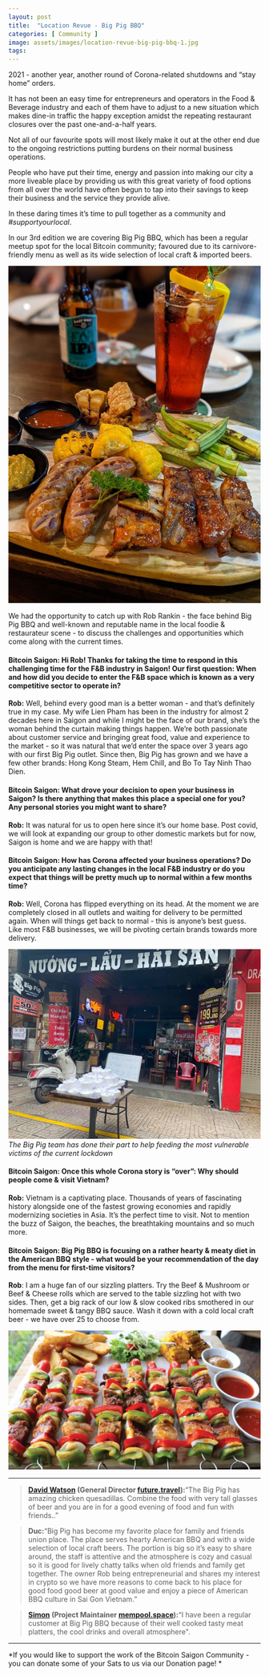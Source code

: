 ```yaml
---
layout: post
title:  "Location Revue - Big Pig BBQ"
categories: [ Community ]
image: assets/images/location-revue-big-pig-bbq-1.jpg
tags:
---
```

2021 - another year, another round of Corona-related shutdowns and “stay home” orders.

It has not been an easy time for entrepreneurs and operators in the Food & Beverage industry and each of them have to adjust to a new situation which makes dine-in traffic the happy exception amidst the repeating restaurant closures over the past one-and-a-half years.

Not all of our favourite spots will most likely make it out at the other end due to the ongoing restrictions putting burdens on their normal business operations.

People who have put their time, energy and passion into making our city a more liveable place by providing us with this great variety of food options from all over the world have often begun to tap into their savings to keep their business and the service they provide alive.

In these daring times it’s time to pull together as a community and *#supportyourlocal*.

In our 3rd edition we are covering Big Pig BBQ, which has been a regular meetup spot for the local Bitcoin community; favoured due to its carnivore-friendly menu as well as its wide selection of local craft & imported beers.

![](/assets/images/location-revue-big-pig-bbq-1.jpg)
 
We had the opportunity to catch up with Rob Rankin - the face behind Big Pig BBQ and well-known and reputable name in the local foodie & restaurateur scene - to discuss the challenges and opportunities which come along with the current times.

#### Bitcoin Saigon: Hi Rob! Thanks for taking the time to respond in this challenging time for the F&B industry in Saigon! Our first question: When and how did you decide to enter the F&B space which is known as a very competitive sector to operate in?
 
**Rob:** Well, behind every good man is a better woman - and that’s definitely true in my case. My wife Lien Pham has been in the industry for almost 2 decades here in Saigon and while I might be the face of our brand, she’s the woman behind the curtain making things happen. We’re both passionate about customer service and bringing great food, value and experience to the market - so it was natural that we’d enter the space over 3 years ago with our first Big Pig outlet. Since then, Big Pig has grown and we have a few other brands: Hong Kong Steam, Hem Chill, and Bo To Tay Ninh Thao Dien.

#### Bitcoin Saigon: What drove your decision to open your business in Saigon? Is there anything that makes this place a special one for you? Any personal stories you might want to share?

**Rob:** It was natural for us to open here since it’s our home base. Post covid, we will look at expanding our group to other domestic markets but for now, Saigon is home and we are happy with that!

#### Bitcoin Saigon: How has Corona affected your business operations? Do you anticipate any lasting changes in the local F&B industry or do you expect that things will be pretty much up to normal within a few months time?

**Rob:** Well, Corona has flipped everything on its head. At the moment we are completely closed in all outlets and waiting for delivery to be permitted again. 
When will things get back to normal - this is anyone’s best guess. Like most F&B businesses, we will be pivoting certain brands towards more delivery.

![](/assets/images/location-revue-big-pig-bbq-2.jpg)
*The Big Pig team has done their part to help feeding the most vulnerable victims of the current lockdown*

#### Bitcoin Saigon: Once this whole Corona story is “over”: Why should people come & visit Vietnam?

**Rob:** Vietnam is a captivating place. Thousands of years of fascinating history alongside one of the fastest growing economies and rapidly modernizing societies in Asia. It’s the perfect time to visit. Not to mention the buzz of Saigon, the beaches, the breathtaking mountains and so much more. 

#### Bitcoin Saigon: Big Pig BBQ is focusing on a rather hearty & meaty diet in the American BBQ style - what would be your recommendation of the day from the menu for first-time visitors?

**Rob**: I am a huge fan of our sizzling platters. Try the Beef & Mushroom or Beef & Cheese rolls which are served to the table sizzling hot with two sides. Then, get a big rack of our low & slow cooked ribs smothered in our homemade sweet & tangy BBQ sauce. Wash it down with a cold local craft beer - we have over 25 to choose from.

![](/assets/images/location-revue-big-pig-bbq-3.jpg)

------------

> **[David Watson](https://vn.linkedin.com/in/davidwatson) (General Director [future.travel](http://www.future.travel/)):**“The Big Pig has amazing chicken quesadillas. Combine the food with very tall glasses of beer and you are in for a good evening of food and fun with friends..”

> **Duc:**“Big Pig has become my favorite place for family and friends union place. The place serves hearty American BBQ and with a wide selection of local craft beers. The portion is big so it’s easy to share around, the staff is attentive and the atmosphere is cozy and casual so it is good for lively chatty talks when old friends and family get together. The owner Rob being entrepreneurial and shares my interest in crypto so we have more reasons to come back to his place for good food good beer at good value and enjoy a piece of American BBQ culture in Sai Gon Vietnam.”

> **[Simon](https://twitter.com/softsimon_) (Project Maintainer [mempool.space](http://mempool.space)):**“I have been a regular customer at Big Pig BBQ because of their well cooked tasty meat platters, the cool drinks and overall atmosphere".

------------

*If you would like to support the work of the Bitcoin Saigon Community - you can donate some of your Sats to us via our Donation page!
*